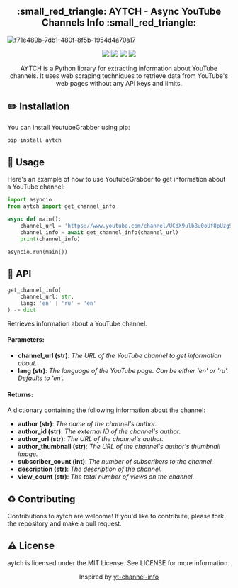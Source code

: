 <h2 align="center">:small_red_triangle: AYTCH - Async YouTube Channels Info :small_red_triangle:</h2>

![f71e489b-7db1-480f-8f5b-1954d4a70a17](https://user-images.githubusercontent.com/68655454/229964492-2a6fa0db-99da-411c-8b9a-41f959aa266a.jpg)
<p align="center">
    <a href="https://pypi.python.org/pypi/aytch" alt="PyPi Package Version">
        <img src="https://img.shields.io/pypi/v/aytch.svg" /></a>
    <a href="https://pypi.python.org/pypi/aytch" alt="Supported Python versions">
        <img src="https://img.shields.io/pypi/pyversions/aytch.svg" /></a>
    <a href="https://github.com/kieled/aytch/actions/workflows/test.yaml" alt="GitFlow">
        <img src="https://github.com/kieled/aytch/actions/workflows/test.yaml/badge.svg" /></a>
    <a href="https://codecov.io/gh/kieled/aytch" alt="codecov">
        <img src="https://codecov.io/gh/kieled/aytch/branch/main/graph/badge.svg?token=3M53KOF8R1" /></a>
</p>


<p align="center">AYTCH is a Python library for extracting information about YouTube channels. It uses web scraping techniques to retrieve data from YouTube's web pages without any API keys and limits.</p>


## :pencil2: Installation
You can install YoutubeGrabber using pip:

```python
pip install aytch
```

## :bookmark_tabs: Usage
Here's an example of how to use YoutubeGrabber to get information about a YouTube channel:

```python
import asyncio
from aytch import get_channel_info

async def main():
    channel_url = 'https://www.youtube.com/channel/UCdX9ulb8u0oUf8pUzg9Z5Jw'
    channel_info = await get_channel_info(channel_url)
    print(channel_info)

asyncio.run(main())
```
## :link: API
```python
get_channel_info(
    channel_url: str, 
    lang: 'en' | 'ru' = 'en'
) -> dict
```
Retrieves information about a YouTube channel.

#### Parameters:

* **channel_url (str)**: _The URL of the YouTube channel to get information about._
* **lang (str)**: _The language of the YouTube page. Can be either 'en' or 'ru'. Defaults to 'en'._

#### Returns:

A dictionary containing the following information about the channel:

* **author (str)**: _The name of the channel's author._
* **author_id (str)**: _The external ID of the channel's author._
* **author_url (str)**: _The URL of the channel's author._
* **author_thumbnail (str)**: _The URL of the channel's author's thumbnail image._
* **subscriber_count (int)**: _The number of subscribers to the channel._
* **description (str)**: _The description of the channel._
* **view_count (str)**: _The total number of views on the channel._

## :recycle: Contributing
Contributions to aytch are welcome! If you'd like to contribute, please fork the repository and make a pull request.

## :warning: License
aytch is licensed under the MIT License. See LICENSE for more information.

<p align="center">Inspired by <a href="https://github.com/FreeTubeApp/yt-channel-info">yt-channel-info</a></p>
